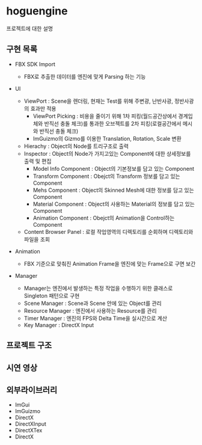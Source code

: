 # hoguengine
프로젝트에 대한 설명

## 구현 목록

* FBX SDK Import
  * FBX로 추출한 데이터를 엔진에 맞게 Parsing 하는 기능

* UI
  * ViewPort : Scene을 렌더링, 현재는 Test를 위해 주변광, 난반사광, 정반사광의 효과만 적용
    * ViewPort Picking : 비용을 줄이기 위해 1차 피킹(월드공간상에서 경계입체와 반직선 충돌 체크)를 통과한 오브젝트를 2차 피킹(로컬공간에서 메시와 반직선 충돌 체크) 
    * ImGuizmo의 Gizmo를 이용한 Translation, Rotation, Scale 변환  
  * Hierachy : Object의 Node를 트리구조로 출력
  * Inspector : Object의 Node가 가지고있는 Component에 대한 상세정보를 출력 및 편집
    * Model Info Component : Object의 기본정보를 담고 있는 Component
    * Transform Component : Obejct의 Transform 정보를 담고 있는 Component
    * Mehs Component : Object의 Skinned Mesh에 대한 정보를 담고 있는 Component
    * Material Component : Object의 사용하는 Material의 정보를 담고 있는 Component
    * Animation Component : Obejct의 Animation을 Control하는 Component
  * Content Browser Panel : 로컬 작업영역의 디렉토리를 순회하며 디렉토리와 파일을 조회

* Animation
  * FBX 기준으로 맞춰진 Animation Frame을 엔진에 맞는 Frame으로 구면 보간
  
* Manager 
  * Manager는 엔진에서 발생하는 특정 작업을 수행하기 위한 클래스로 Singleton 패턴으로 구현
  * Scene Manager : Scene과 Scene 안에 있는 Object를 관리
  * Resource Manager : 엔진에서 사용하는 Resource를 관리
  * Timer Manager : 엔진의 FPS와 Delta Time을 실시간으로 계산
  * Key Manager : DirectX Input 

## 프로젝트 구조

## 시연 영상

## 외부라이브러리
* ImGui
* ImGuizmo
* DirectX
* DirectXInput
* DirectXTex
* DirectX
